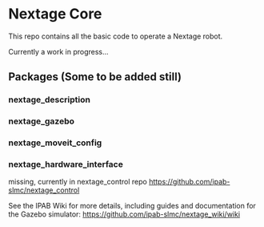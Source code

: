 # Nextage Core

This repo contains all the basic code to operate a Nextage robot.

Currently a work in progress...


## Packages (Some to be added still)

### nextage_description

### nextage_gazebo

### nextage_moveit_config

### nextage_hardware_interface
missing, currently in nextage_control repo https://github.com/ipab-slmc/nextage_control



See the IPAB Wiki for more details, including guides and documentation for the Gazebo simulator: https://github.com/ipab-slmc/nextage_wiki/wiki
